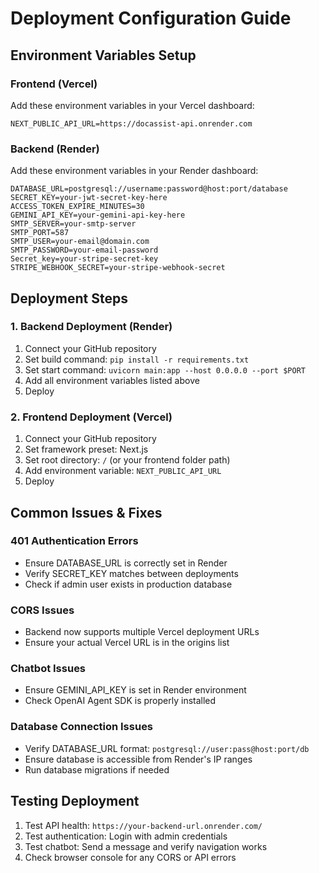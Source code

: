 # Deployment Configuration Guide

## Environment Variables Setup

### Frontend (Vercel)
Add these environment variables in your Vercel dashboard:

```
NEXT_PUBLIC_API_URL=https://docassist-api.onrender.com
```

### Backend (Render)
Add these environment variables in your Render dashboard:

```
DATABASE_URL=postgresql://username:password@host:port/database
SECRET_KEY=your-jwt-secret-key-here
ACCESS_TOKEN_EXPIRE_MINUTES=30
GEMINI_API_KEY=your-gemini-api-key-here
SMTP_SERVER=your-smtp-server
SMTP_PORT=587
SMTP_USER=your-email@domain.com
SMTP_PASSWORD=your-email-password
Secret_key=your-stripe-secret-key
STRIPE_WEBHOOK_SECRET=your-stripe-webhook-secret
```

## Deployment Steps

### 1. Backend Deployment (Render)
1. Connect your GitHub repository
2. Set build command: `pip install -r requirements.txt`
3. Set start command: `uvicorn main:app --host 0.0.0.0 --port $PORT`
4. Add all environment variables listed above
5. Deploy

### 2. Frontend Deployment (Vercel)
1. Connect your GitHub repository
2. Set framework preset: Next.js
3. Set root directory: `/` (or your frontend folder path)
4. Add environment variable: `NEXT_PUBLIC_API_URL`
5. Deploy

## Common Issues & Fixes

### 401 Authentication Errors
- Ensure DATABASE_URL is correctly set in Render
- Verify SECRET_KEY matches between deployments
- Check if admin user exists in production database

### CORS Issues
- Backend now supports multiple Vercel deployment URLs
- Ensure your actual Vercel URL is in the origins list

### Chatbot Issues
- Ensure GEMINI_API_KEY is set in Render environment
- Check OpenAI Agent SDK is properly installed

### Database Connection Issues
- Verify DATABASE_URL format: `postgresql://user:pass@host:port/db`
- Ensure database is accessible from Render's IP ranges
- Run database migrations if needed

## Testing Deployment
1. Test API health: `https://your-backend-url.onrender.com/`
2. Test authentication: Login with admin credentials
3. Test chatbot: Send a message and verify navigation works
4. Check browser console for any CORS or API errors
